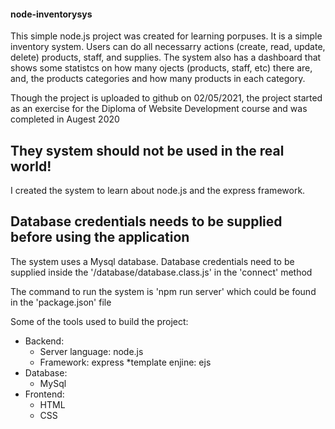 #### node-inventorysys

This simple node.js project was created for learning porpuses. 
It is a simple inventory system. Users can do all necessarry actions (create, read, update, delete) products, staff, and supplies. 
The system also has a dashboard that shows some statistcs on how many ojects (products, staff, etc) there are, and, the products categories and how many products in each category. 

Though the project is uploaded to github on 02/05/2021, the project started as an exercise for the Diploma of Website Development course and was completed in Augest 2020

## They system should not be used in the real world!
I created the system to learn about node.js and the express framework.

## Database credentials needs to be supplied before using the application
The system uses a Mysql database. Database credentials need to be supplied inside the '/database/database.class.js' in the 'connect' method

The command to run the system is 'npm run server' which could be found in the 'package.json' file

Some of the tools used to build the project: 
* Backend:
  * Server language: node.js
  * Framework: express
  *template enjine: ejs
* Database: 
  * MySql
* Frontend: 
  * HTML
  * CSS

